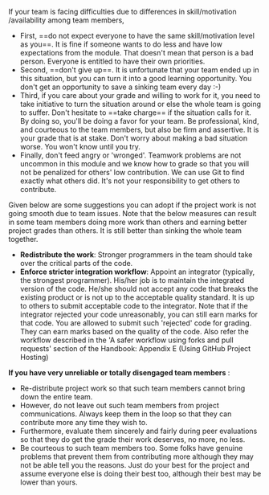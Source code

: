If your team is facing difficulties due to differences in skill/motivation /availability among team members,

*   First, ==do not expect everyone to have the same skill/motivation level as you==. It is fine if someone wants to do less and have low expectations from the module. That doesn't mean that person is a bad person. Everyone is entitled to have their own priorities.
*   Second, ==don't give up==. It is unfortunate that your team ended up in this situation, but you can turn it into a good learning opportunity. You don't get an opportunity to save a sinking team every day :-)
*   Third, if you care about your grade and willing to work for it, you need to take initiative to turn the situation around or else the whole team is going to suffer. Don't hesitate to ==take charge== if the situation calls for it. By doing so, you'll be doing a favor for your team. Be professional, kind, and courteous to the team members, but also be firm and assertive. It is your grade that is at stake. Don't worry about making a bad situation worse. You won't know until you try.
*   Finally, don't feed angry or 'wronged'. Teamwork problems are not uncommon in this module and we know how to grade so that you will not be penalized for others' low contribution. We can use Git to find exactly what others did. It's not your responsibility to get others to contribute.

Given below are some suggestions you can adopt if the project work is not going smooth due to team issues. Note that the below measures can result in some team members doing more work than others and earning better project grades than others. It is still better than sinking the whole team together.

*   **Redistribute the work**: Stronger programmers in the team should take over the critical parts of the code.
*   **Enforce stricter integration workflow**: Appoint an integrator (typically, the strongest programmer). His/her job is to maintain the integrated version of the code. He/she should not accept any code that breaks the existing product or is not up to the acceptable quality standard. It is up to others to submit acceptable code to the integrator. Note that if the integrator rejected your code unreasonably, you can still earn marks for that code. You are allowed to submit such 'rejected' code for grading. They can earn marks based on the quality of the code. Also refer the workflow described in the 'A safer workflow using forks and pull requests' section of the Handbook: Appendix E (Using GitHub Project Hosting)

**If you have very unreliable or totally disengaged team members** :

*   Re-distribute project work so that such team members cannot bring down the entire team.
*   However, do not leave out such team members from project communications. Always keep them in the loop so that they can contribute more any time they wish to.
*   Furthermore, evaluate them sincerely and fairly during peer evaluations so that they do get the grade their work deserves, no more, no less.
*   Be courteous to such team members too. Some folks have genuine problems that prevent them from contributing more although they may not be able tell you the reasons. Just do your best for the project and assume everyone else is doing their best too, although their best may be lower than yours.
